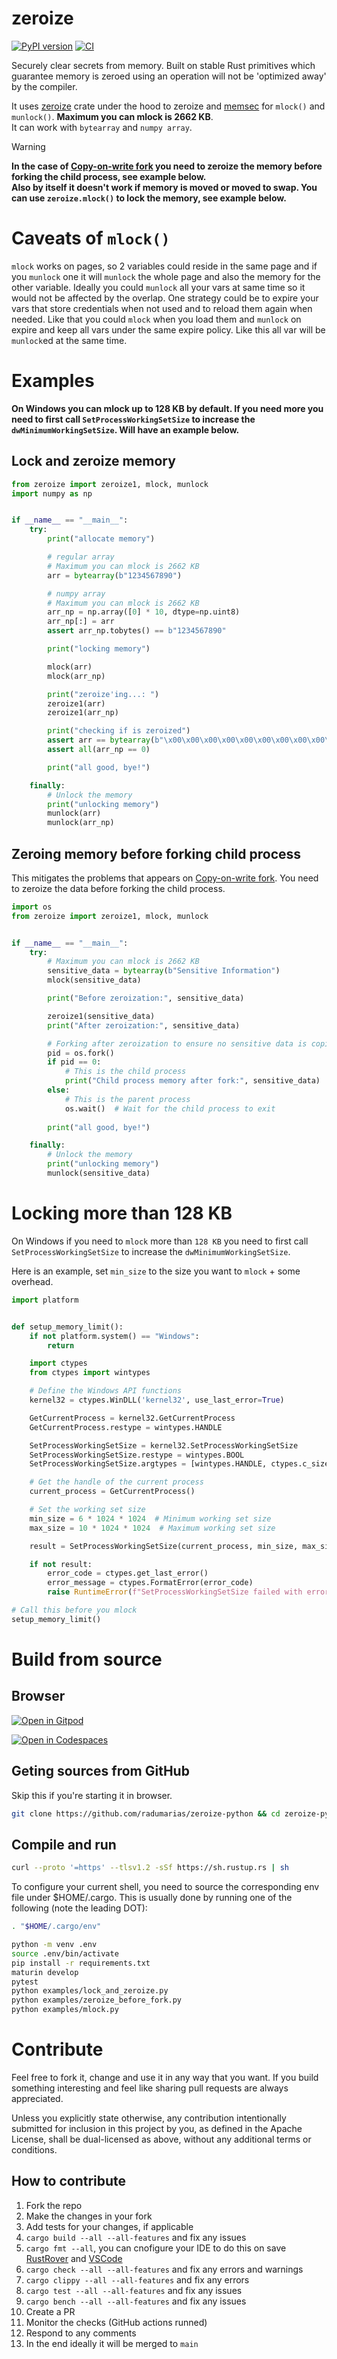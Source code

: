 # zeroize

[![PyPI version](https://badge.fury.io/py/zeroize.svg)](https://badge.fury.io/py/zeroize)
[![CI](https://github.com/radumarias/zeroize-python/actions/workflows/CI.yml/badge.svg)](https://github.com/radumarias/zeroize-python/actions/workflows/CI.yml)

Securely clear secrets from memory. Built on stable Rust primitives which guarantee memory is zeroed using an operation will not be 'optimized away' by the compiler.

It uses [zeroize](https://crates.io/crates/zeroize) crate under the hood to zeroize and [memsec](https://crates.io/crates/memsec) for `mlock()` and `munlock()`. **Maximum you can mlock is 2662 KB**.  
It can work with `bytearray` and `numpy array`.

> [!WARNING]  
> **In the case of [Copy-on-write fork](https://en.wikipedia.org/wiki/Copy-on-write) you need to zeroize the memory before forking the child process, see example below.  
> Also by itself it doesn't work if memory is moved or moved to swap. You can use `zeroize.mlock()` to lock the memory, see example below.**

# Caveats of `mlock()`

`mlock` works on pages, so 2 variables could reside in the same page and if you `munlock` one it will `munlock` the whole page and also the memory for the other variable.
 Ideally you could `munlock` all your vars at same time so it would not be affected by the overlap. One strategy could be to expire your vars that store credentials when not used and to reload them again when needed. Like that you could `mlock` when you load them and `munlock` on expire and keep all vars under the same expire policy. Like this all var will be `munlock`ed at the same time.

# Examples

**On Windows you can mlock up to 128 KB by default. If you need more you need to first call `SetProcessWorkingSetSize` to increase the `dwMinimumWorkingSetSize`. Will have an example below.**

## Lock and zeroize memory

```python
from zeroize import zeroize1, mlock, munlock
import numpy as np


if __name__ == "__main__":
    try:
        print("allocate memory")

        # regular array
        # Maximum you can mlock is 2662 KB
        arr = bytearray(b"1234567890")

        # numpy array
        # Maximum you can mlock is 2662 KB
        arr_np = np.array([0] * 10, dtype=np.uint8)
        arr_np[:] = arr
        assert arr_np.tobytes() == b"1234567890"

        print("locking memory")

        mlock(arr)
        mlock(arr_np)

        print("zeroize'ing...: ")
        zeroize1(arr)
        zeroize1(arr_np)

        print("checking if is zeroized")
        assert arr == bytearray(b"\x00\x00\x00\x00\x00\x00\x00\x00\x00\x00")
        assert all(arr_np == 0)

        print("all good, bye!")

    finally:
        # Unlock the memory
        print("unlocking memory")
        munlock(arr)
        munlock(arr_np)
```

## Zeroing memory before forking child process

This mitigates the problems that appears on [Copy-on-write fork](https://en.wikipedia.org/wiki/Copy-on-write). You need to zeroize the data before forking the child process.

```python
import os
from zeroize import zeroize1, mlock, munlock


if __name__ == "__main__":
    try:
        # Maximum you can mlock is 2662 KB
        sensitive_data = bytearray(b"Sensitive Information")
        mlock(sensitive_data)

        print("Before zeroization:", sensitive_data)

        zeroize1(sensitive_data)
        print("After zeroization:", sensitive_data)

        # Forking after zeroization to ensure no sensitive data is copied
        pid = os.fork()
        if pid == 0:
            # This is the child process
            print("Child process memory after fork:", sensitive_data)
        else:
            # This is the parent process
            os.wait()  # Wait for the child process to exit
        
        print("all good, bye!")

    finally:
        # Unlock the memory
        print("unlocking memory")
        munlock(sensitive_data)
```

# Locking more than 128 KB

On Windows if you need to `mlock` more than `128 KB` you need to first call `SetProcessWorkingSetSize` to increase the `dwMinimumWorkingSetSize`.

Here is an example, set `min_size` to the size you want to `mlock` + some overhead.

```python
import platform


def setup_memory_limit():
    if not platform.system() == "Windows":
        return

    import ctypes
    from ctypes import wintypes

    # Define the Windows API functions
    kernel32 = ctypes.WinDLL('kernel32', use_last_error=True)

    GetCurrentProcess = kernel32.GetCurrentProcess
    GetCurrentProcess.restype = wintypes.HANDLE

    SetProcessWorkingSetSize = kernel32.SetProcessWorkingSetSize
    SetProcessWorkingSetSize.restype = wintypes.BOOL
    SetProcessWorkingSetSize.argtypes = [wintypes.HANDLE, ctypes.c_size_t, ctypes.c_size_t]

    # Get the handle of the current process
    current_process = GetCurrentProcess()

    # Set the working set size
    min_size = 6 * 1024 * 1024  # Minimum working set size
    max_size = 10 * 1024 * 1024  # Maximum working set size

    result = SetProcessWorkingSetSize(current_process, min_size, max_size)

    if not result:
        error_code = ctypes.get_last_error()
        error_message = ctypes.FormatError(error_code)
        raise RuntimeError(f"SetProcessWorkingSetSize failed with error code {error_code}: {error_message}")

# Call this before you mlock
setup_memory_limit()
```

# Build from source

## Browser

[![Open in Gitpod](https://gitpod.io/button/open-in-gitpod.svg)](https://gitpod.io/#https://github.com/radumarias/zeroize-python)

[![Open in Codespaces](https://github.com/codespaces/badge.svg)](https://github.com/codespaces/new/?repo=radumarias%2Fzeroize-python&ref=main)

## Geting sources from GitHub

Skip this if you're starting it in browser.

```bash
git clone https://github.com/radumarias/zeroize-python && cd zeroize-python
```

## Compile and run

```bash
curl --proto '=https' --tlsv1.2 -sSf https://sh.rustup.rs | sh
```

To configure your current shell, you need to source
the corresponding env file under $HOME/.cargo.
This is usually done by running one of the following (note the leading DOT):

```bash
. "$HOME/.cargo/env"
```

```bash
python -m venv .env
source .env/bin/activate
pip install -r requirements.txt
maturin develop
pytest
python examples/lock_and_zeroize.py
python examples/zeroize_before_fork.py
python examples/mlock.py
```

# Contribute

Feel free to fork it, change and use it in any way that you want. If you build something interesting and feel like sharing pull requests are always appreciated.

Unless you explicitly state otherwise, any contribution intentionally submitted for inclusion in this project by you, as defined in the Apache License, shall be dual-licensed as above, without any additional terms or conditions.

## How to contribute

1. Fork the repo
2. Make the changes in your fork
3. Add tests for your changes, if applicable
4. `cargo build --all --all-features` and fix any issues
5. `cargo fmt --all`, you can cnofigure your IDE to do this on save [RustRover](https://www.jetbrains.com/help/rust/rustfmt.html) and [VSCode](https://code.visualstudio.com/docs/languages/rust#_formatting)
6. `cargo check --all --all-features` and fix any errors and warnings
7. `cargo clippy --all --all-features` and fix any errors
8. `cargo test --all --all-features` and fix any issues
9. `cargo bench --all --all-features` and fix any issues
10. Create a PR
11. Monitor the checks (GitHub actions runned)
12. Respond to any comments
13. In the end ideally it will be merged to `main`
